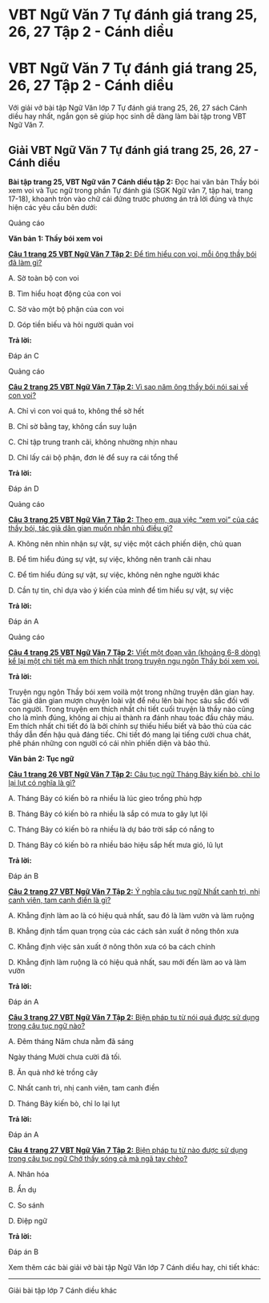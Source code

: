 # VBT Ngữ Văn 7 Tự đánh giá trang 25, 26, 27 Tập 2 - Cánh diều

# VBT Ngữ Văn 7 Tự đánh giá trang 25, 26, 27 Tập 2 - Cánh diều

Với giải vở bài tập Ngữ Văn lớp 7 Tự đánh giá trang 25, 26, 27 sách Cánh diều hay nhất, ngắn gọn sẽ giúp học sinh dễ dàng làm bài tập trong VBT Ngữ Văn 7.

## Giải VBT Ngữ Văn 7 Tự đánh giá trang 25, 26, 27 - Cánh diều

**Bài tập trang 25, VBT Ngữ văn 7 Cánh diều tập 2:** Đọc hai văn bản Thầy bói xem voi và Tục ngữ trong phần Tự đánh giá (SGK Ngữ văn 7, tập hai, trang 17-18), khoanh tròn vào chữ cái đứng trước phương án trả lời đúng và thực hiện các yêu cầu bên dưới:

Quảng cáo

**Văn bản 1: Thầy bói xem voi**

[**Câu 1 trang 25 VBT Ngữ Văn 7 Tập 2:** Để tìm hiểu con voi, mỗi ông thầy bói đã làm gì?](https://vietjack.com/vbt-ngu-van-7-cd/cau-1-trang-25-vth-ngu-van-lop-7-tap-2.jsp)

A. Sờ toàn bộ con voi

B. Tìm hiểu hoạt động của con voi

C. Sờ vào một bộ phận của con voi

D. Góp tiền biếu và hỏi người quản voi

**Trả lời:**

Đáp án C

Quảng cáo

[**Câu 2 trang 25 VBT Ngữ Văn 7 Tập 2:** Vì sao năm ông thầy bói nói sai về con voi?](https://vietjack.com/vbt-ngu-van-7-cd/cau-2-trang-25-vth-ngu-van-lop-7-tap-2.jsp)

A. Chỉ vì con voi quá to, không thể sờ hết

B. Chỉ sờ bằng tay, không cần suy luận

C. Chỉ tập trung tranh cãi, không nhường nhịn nhau

D. Chỉ lấy cái bộ phận, đơn lẻ để suy ra cái tổng thể

**Trả lời:**

Đáp án D

Quảng cáo

[**Câu 3 trang 25 VBT Ngữ Văn 7 Tập 2:** Theo em, qua việc “xem voi” của các thầy bói, tác giả dân gian muốn nhắn nhủ điều gì?](https://vietjack.com/vbt-ngu-van-7-cd/cau-3-trang-25-vth-ngu-van-lop-7-tap-2.jsp)

A. Không nên nhìn nhận sự vật, sự việc một cách phiến diện, chủ quan

B. Để tìm hiểu đúng sự vật, sự việc, không nên tranh cãi nhau

C. Để tìm hiểu đúng sự vật, sự việc, không nên nghe người khác

D. Cần tự tin, chỉ dựa vào ý kiến của mình để tìm hiểu sự vật, sự việc

**Trả lời:**

Đáp án A

Quảng cáo

[**Câu 4 trang 25 VBT Ngữ Văn 7 Tập 2:** Viết một đoạn văn (khoảng 6-8 dòng) kể lại một chi tiết mà em thích nhất trong truyện ngụ ngôn Thầy bói xem voi.](https://vietjack.com/vbt-ngu-van-7-cd/cau-4-trang-25-vth-ngu-van-lop-7-tap-2.jsp)

**Trả lời:**

Truyện ngụ ngôn Thầy bói xem voilà một trong những truyện dân gian hay. Tác giả dân gian mượn chuyện loài vật để nêu lên bài học sâu sắc đối với con người. Trong truyện em thích nhất chi tiết cuối truyện là thầy nào cũng cho là mình đúng, không ai chịu ai thành ra đánh nhau toác đầu chảy máu. Em thích nhất chi tiết đó là bởi chính sự thiếu hiểu biết và bảo thủ của các thầy dẫn đến hậu quả đáng tiếc. Chi tiết đó mang lại tiếng cười chua chát, phê phán những con người có cái nhìn phiến diện và bảo thủ.

**Văn bản 2: Tục ngữ**

[**Câu 1 trang 26 VBT Ngữ Văn 7 Tập 2:** Câu tục ngữ Tháng Bảy kiến bò, chỉ lo lại lụt có nghĩa là gì?](https://vietjack.com/vbt-ngu-van-7-cd/cau-1-trang-26-vth-ngu-van-lop-7-tap-2.jsp)

A. Tháng Bảy có kiến bò ra nhiều là lúc gieo trồng phù hợp

B. Tháng Bảy có kiến bò ra nhiều là sắp có mưa to gây lụt lội

C. Tháng Bảy có kiến bò ra nhiều là dự báo trời sắp có nắng to

D. Tháng Bảy có kiến bò ra nhiều báo hiệu sắp hết mưa gió, lũ lụt

**Trả lời:**

Đáp án B

[**Câu 2 trang 27 VBT Ngữ Văn 7 Tập 2:** Ý nghĩa câu tục ngữ Nhất canh trì, nhị canh viên, tam canh điền là gì?](https://vietjack.com/vbt-ngu-van-7-cd/cau-2-trang-27-vth-ngu-van-lop-7-tap-2.jsp)

A. Khẳng định làm ao là có hiệu quả nhất, sau đó là làm vườn và làm ruộng

B. Khẳng định tầm quan trọng của các cách sản xuất ở nông thôn xưa

C. Khẳng định việc sản xuất ở nông thôn xưa có ba cách chính

D. Khẳng định làm ruộng là có hiệu quả nhất, sau mới đến làm ao và làm vườn

**Trả lời:**

Đáp án A

[**Câu 3 trang 27 VBT Ngữ Văn 7 Tập 2:** Biện pháp tu từ nói quá được sử dụng trong câu tục ngữ nào?](https://vietjack.com/vbt-ngu-van-7-cd/cau-3-trang-27-vth-ngu-van-lop-7-tap-2.jsp)

A. Đêm tháng Năm chưa nằm đã sáng

Ngày tháng Mười chưa cười đã tối.

B. Ăn quả nhớ kẻ trồng cây

C. Nhất canh trì, nhị canh viên, tam canh điền

D. Tháng Bảy kiến bò, chỉ lo lại lụt

**Trả lời:**

Đáp án A

[**Câu 4 trang 27 VBT Ngữ Văn 7 Tập 2:** Biện pháp tu từ nào được sử dụng trong câu tục ngữ Chớ thấy sóng cả mà ngã tay chèo?](https://vietjack.com/vbt-ngu-van-7-cd/cau-4-trang-27-vth-ngu-van-lop-7-tap-2.jsp)

A. Nhân hóa

B. Ẩn dụ

C. So sánh

D. Điệp ngữ

**Trả lời:**

Đáp án B

Xem thêm các bài giải vở bài tập Ngữ Văn lớp 7 Cánh diều hay, chi tiết khác:

* * *

Giải bài tập lớp 7 Cánh diều khác
